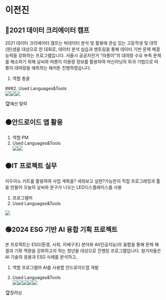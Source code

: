 # 이전진

## 🔵2021 데이터 크리에이터 캠프
2021 데이터 크리에이터 캠프는 빅데이터 분석 및 활용에 관심 있는 고등학생 및 대학(원)생을 대상으로 한 대회로, 데이터 분석 실습과 멘토링을 통해 데이터 기반 문제 해결 능력을 강화하는 프로그램입니다. 서울시 공공자전거 "따릉이"의 대여량 수요 부족 문제를 해소하기 위해 날씨와 따릉이 이용량 정보를 활용하여 머신러닝의 회귀 기법으로 따릉이 대여량을 예측하는 해커톤 진행하였습니다.<br>

1. 역할 총괄 

###2. Used Languages&Tools <br>
<img src="https://img.shields.io/badge/Python-3776AB?style=for-the-badge&logo=Python&logoColor=white"><img src="https://img.shields.io/badge/Google Colab-F9AB00?style=for-the-badge&logo=Google Colab&logoColor=white"><img src="https://img.shields.io/badge/Kaggle-20BEFF?style=for-the-badge&logo=Kaggle&logoColor=white">

🏆예선 탈락

## ⚫안드로이드 앱 활용


1. 역할 PM
2. Used Languages&Tools <br>
<img src="https://img.shields.io/badge/java-007396?style=for-the-badge&logo=OpenJDK&logoColor=white"><img src="https://img.shields.io/badge/Android-3DDC84?style=for-the-badge&logo=Android&logoColor=white">

## 🟠IT 프로젝트 실무
이두아노 키트를 활용하여 사업 계획을? 세워보고 실현?가능한지 직접 프로그래밍과 툴을 만들어 오늘의 날씨와 문구가 나오는 LED디스플레이스를 사용

1. 프로그램머
2. Used Languages&Tools <br>
<img src="https://img.shields.io/badge/Arduino-00878F?style=for-the-badge&logo=Arduino&logoColor=white">


## 🟢2024 ESG 기반 AI 융합 기획 프로젝트
본 프로젝트는 ESG(환경, 사회, 지배구조) 분야와 AI(인공지능)의 융합을 통해 문제 해결과 기획 역량을 강화하고자 하는 청년을 대상으로 진행된 프로그램입니다. 참가자들은 AI 기술의 응용과 ESG 사례를 분석하고, 

1. 역할 프로그램어 AI를 사용할 안드로이드앱 개발 

2. Used Languages&Tools <br>
<img src="https://img.shields.io/badge/java-007396?style=for-the-badge&logo=OpenJDK&logoColor=white"><img src="https://img.shields.io/badge/Android-3DDC84?style=for-the-badge&logo=Android&logoColor=white"><img src="https://img.shields.io/badge/Jupyter-F37626?style=for-the-badge&logo=Jupyter&logoColor=white"><img src="https://img.shields.io/badge/Figma-F24E1E?style=for-the-badge&logo=Figma&logoColor=white"><img src="https://img.shields.io/badge/Tensorflow-FF6F00?style=for-the-badge&logo=Tensorflow&logoColor=white">




🏆장려상


